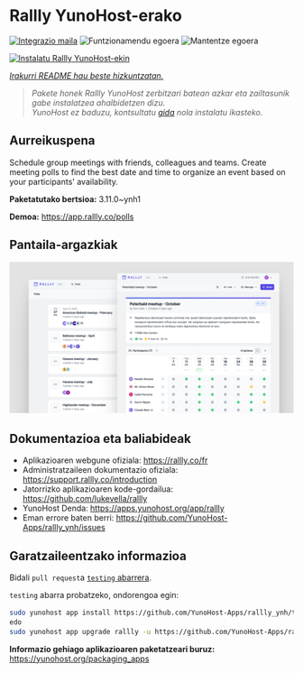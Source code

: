 <!--
Ohart ongi: README hau automatikoki sortu da <https://github.com/YunoHost/apps/tree/master/tools/readme_generator>ri esker
EZ editatu eskuz.
-->

# Rallly YunoHost-erako

[![Integrazio maila](https://dash.yunohost.org/integration/rallly.svg)](https://ci-apps.yunohost.org/ci/apps/rallly/) ![Funtzionamendu egoera](https://ci-apps.yunohost.org/ci/badges/rallly.status.svg) ![Mantentze egoera](https://ci-apps.yunohost.org/ci/badges/rallly.maintain.svg)

[![Instalatu Rallly YunoHost-ekin](https://install-app.yunohost.org/install-with-yunohost.svg)](https://install-app.yunohost.org/?app=rallly)

*[Irakurri README hau beste hizkuntzatan.](./ALL_README.md)*

> *Pakete honek Rallly YunoHost zerbitzari batean azkar eta zailtasunik gabe instalatzea ahalbidetzen dizu.*  
> *YunoHost ez baduzu, kontsultatu [gida](https://yunohost.org/install) nola instalatu ikasteko.*

## Aurreikuspena

Schedule group meetings with friends, colleagues and teams. Create meeting polls to find the best date and time to organize an event based on your participants' availability.

**Paketatutako bertsioa:** 3.11.0~ynh1

**Demoa:** <https://app.rallly.co/polls>

## Pantaila-argazkiak

![Rallly(r)en pantaila-argazkia](./doc/screenshots/screenshot.png)

## Dokumentazioa eta baliabideak

- Aplikazioaren webgune ofiziala: <https://rallly.co/fr>
- Administratzaileen dokumentazio ofiziala: <https://support.rallly.co/introduction>
- Jatorrizko aplikazioaren kode-gordailua: <https://github.com/lukevella/rallly>
- YunoHost Denda: <https://apps.yunohost.org/app/rallly>
- Eman errore baten berri: <https://github.com/YunoHost-Apps/rallly_ynh/issues>

## Garatzaileentzako informazioa

Bidali `pull request`a [`testing` abarrera](https://github.com/YunoHost-Apps/rallly_ynh/tree/testing).

`testing` abarra probatzeko, ondorengoa egin:

```bash
sudo yunohost app install https://github.com/YunoHost-Apps/rallly_ynh/tree/testing --debug
edo
sudo yunohost app upgrade rallly -u https://github.com/YunoHost-Apps/rallly_ynh/tree/testing --debug
```

**Informazio gehiago aplikazioaren paketatzeari buruz:** <https://yunohost.org/packaging_apps>
